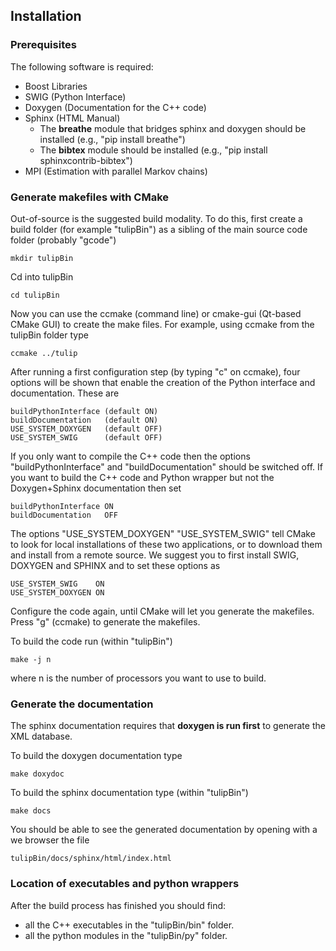 ## Installation

### Prerequisites

The following software is required:

- Boost Libraries
- SWIG    (Python Interface)
- Doxygen (Documentation for the C++ code)
- Sphinx  (HTML Manual)
  - The **breathe** module that bridges sphinx and doxygen should be installed (e.g., "pip install breathe")
  - The **bibtex** module should be installed (e.g., "pip install sphinxcontrib-bibtex")
- MPI (Estimation with parallel Markov chains)

### Generate makefiles with CMake

Out-of-source is the suggested build modality. To do this, first create a build folder (for example "tulipBin") as a sibling of the main source code folder (probably "gcode")

~~~
mkdir tulipBin
~~~

Cd into tulipBin

~~~
cd tulipBin
~~~

Now you can use the ccmake (command line) or cmake-gui (Qt-based CMake GUI) to create the make files.
For example, using ccmake from the tulipBin folder type

~~~
ccmake ../tulip
~~~

After running a first configuration step (by typing "c" on ccmake), four options will be shown that enable the creation of the Python interface and documentation. These are

~~~
buildPythonInterface (default ON)
buildDocumentation   (default ON)
USE_SYSTEM_DOXYGEN   (default OFF)
USE_SYSTEM_SWIG      (default OFF)
~~~

If you only want to compile the C++ code then the options "buildPythonInterface" and "buildDocumentation" should be switched off. 
If you want to build the C++ code and Python wrapper but not the Doxygen+Sphinx documentation then set

~~~
buildPythonInterface ON
buildDocumentation   OFF
~~~

The options "USE_SYSTEM_DOXYGEN" "USE_SYSTEM_SWIG" tell CMake to look for local installations of these two applications, or to download them and install from a remote source.
We suggest you to first install SWIG, DOXYGEN and SPHINX and to set these options as

~~~
USE_SYSTEM_SWIG    ON
USE_SYSTEM_DOXYGEN ON
~~~

Configure the code again, until CMake will let you generate the makefiles. Press "g" (ccmake) to generate the makefiles.

To build the code run (within "tulipBin")

~~~
make -j n
~~~

where n is the number of processors you want to use to build. 

### Generate the documentation

The sphinx documentation requires that **doxygen is run first** to generate the XML database.

To build the doxygen documentation type

~~~
make doxydoc
~~~

To build the sphinx documentation type (within "tulipBin")

~~~
make docs
~~~

You should be able to see the generated documentation by opening with a we browser the file

~~~
tulipBin/docs/sphinx/html/index.html
~~~

### Location of executables and python wrappers

After the build process has finished you should find:

- all the C++ executables in the "tulipBin/bin" folder.
- all the python modules in the "tulipBin/py" folder.
